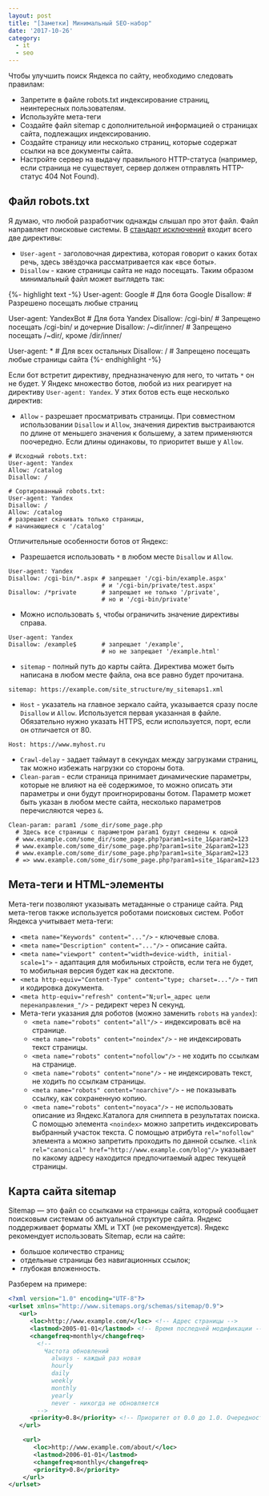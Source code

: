 ```yaml
---
layout: post
title: "[Заметки] Минимальный SEO-набор"
date: '2017-10-26'
category:
  - it
  - seo
---
```

<!--more-->
Чтобы улучшить поиск Яндекса по сайту, необходимо следовать правилам:
  - Запретите в файле robots.txt индексирование страниц, неинтересных пользователям.
  - Используйте мета-теги
  - Создайте файл sitemap с дополнительной информацией о страницах сайта, подлежащих индексированию.
  - Создайте страницу или несколько страниц, которые содержат ссылки на все документы сайта.
  - Настройте сервер на выдачу правильного HTTP-статуса (например, если страница не существует, сервер должен отправлять HTTP-статус 404 Not Found).

## Файл robots.txt
Я думаю, что любой разработчик однажды слышал про этот файл. Файл направляет поисковые системы.
В [стандарт исключений](http://www.robotstxt.org/robotstxt.html) входит всего две директивы:
  - `User-agent` - заголовочная директива, которая говорит о каких ботах речь, здесь звёздочка рассматривается как «все боты».
  - `Disallow` - какие страницы сайта не надо посещать.
Таким образом минимальный файл может выглядеть так:

{%- highlight text -%}
User-agent: Google      # Для бота Google
Disallow:               # Разрешено посещать любые страниц

User-agent: YandexBot   # Для бота Yandex
Disallow: /cgi-bin/     # Запрещено посещать /cgi-bin/ и дочерние
Disallow: /~dir/inner/  # Запрещено посещать /~dir/, кроме /dir/inner/

User-agent: *           # Для всех остальных
Disallow: /             # Запрещено посещать любые страницы сайта
{%- endhighlight -%}

Если бот встретит директиву, предназначеную для него, то читать `*` он не будет.
У Яндекс множество ботов, любой из них реагирует на директиву `User-agent: Yandex`. У этих ботов есть еще несколько директив:
  - `Allow` - разрешает просматривать страницы.
При совместном использовании `Disallow` и `Allow`, значения директив выстраиваются по длине от меньшего значения к большему, а затем применяются поочередно. Если длины одинаковы, то приоритет выше у `Allow`.

```text
# Исходный robots.txt:
User-agent: Yandex
Allow: /catalog
Disallow: /

# Сортированный robots.txt:
User-agent: Yandex
Disallow: /
Allow: /catalog
# разрешает скачивать только страницы,
# начинающиеся с '/catalog'
```

Отличительные особенности ботов от Яндекс:
  - Разрешается использовать `*` в любом месте `Disallow` и `Allow`.

```text
User-agent: Yandex
Disallow: /cgi-bin/*.aspx # запрещает '/cgi-bin/example.aspx'
                          # и '/cgi-bin/private/test.aspx'
Disallow: /*private       # запрещает не только '/private',
                          # но и '/cgi-bin/private'
```

  - Можно использовать `$`, чтобы ограничить значение директивы справа.

```text
User-agent: Yandex
Disallow: /example$       # запрещает '/example',
                          # но не запрещает '/example.html'
```

  - `sitemap` - полный путь до карты сайта. Директива может быть написана в любом месте файла, она все равно будет прочитана.

```text
sitemap: https://example.com/site_structure/my_sitemaps1.xml
```

  - `Host` - указатель на главное зеркало сайта, указывается сразу после `Disallow` и `Allow`. Используется первая указанная в файле. Обязательно нужно указать HTTPS, если используется, порт, если он отличается от 80.

```text
Host: https://www.myhost.ru
```

  - `Crawl-delay` - задает таймаут в секундах между загрузками страниц, так можно избежать нагрузки со стороны бота.
  - `Clean-param` - если страница принимает динамические параметры, которые не влияют на её содержимое, то можно описать эти параметры и они будут проигнорированы ботом. Параметр может быть указан в любом месте сайта, несколько параметров перечисляются через `&`.

```text
Clean-param: param1 /some_dir/some_page.php
  # Здесь все страницы с параметром param1 будут сведены к одной
  # www.example.com/some_dir/some_page.php?param1=site_1&param2=123
  # www.example.com/some_dir/some_page.php?param1=site_2&param2=123
  # www.example.com/some_dir/some_page.php?param1=site_3&param2=123
  # => www.example.com/some_dir/some_page.php?param1=site_1&param2=123
```

## Мета-теги и HTML-элементы
Мета-теги позволяют указывать метаданные о странице сайта. Ряд мета-тегов также используется роботами поисковых систем. Робот Яндекса учитывает мета-теги:
  - `<meta name="Keywords" content="..."/>` - ключевые слова.
  - `<meta name="Description" content="..."/>` - описание сайта.
  - `<meta name="viewport" content="width=device-width, initial-scale=1">` - адаптация для мобильных стройств, если тега не будет, то мобильная версия будет как на десктопе.
  - `<meta http-equiv="Content-Type" content="type; charset=..."/>` - тип и кодировка документа.
  - `<meta http-equiv="refresh" content="N;url=_адрес цели перенаправления_"/>` - редирект через N секунд.
  - Мета-теги указания для роботов (можно заменить `robots` на `yandex`):
    - `<meta name="robots" content="all"/>` - индексировать всё на странице.
    - `<meta name="robots" content="noindex"/>` - не индексировать текст страницы.
    - `<meta name="robots" content="nofollow"/>` - не ходить по ссылкам на странице.
    - `<meta name="robots" content="none"/>` - не индексировать текст, не ходить по ссылкам страницы.
    - `<meta name="robots" content="noarchive"/>` - не показывать ссылку, как сохраненную копию.
    - `<meta name="robots" content="noyaca"/>` - не использовать описание из Яндекс.Каталога для сниппета в результатах поиска.
С помощью элемента `<noindex>` можно запретить индексировать выбранный участок текста.
С помощью атрибута `rel="nofollow"` элемента `a` можно запретить проходить по данной ссылке.
`<link rel="canonical" href="http://www.example.com/blog"/>` указывает по какому адресу находится предпочитаемый адрес текущей страницы.

## Карта сайта sitemap
Sitemap — это файл со ссылками на страницы сайта, который сообщает поисковым системам об актуальной структуре сайта. Яндекс поддерживает форматы XML и TXT (не рекомендуется). Яндекс рекомендует использовать Sitemap, если на сайте:
  - большое количество страниц;
  - отдельные страницы без навигационных ссылок;
  - глубокая вложенность.

Разберем на примере:

```xml
<?xml version="1.0" encoding="UTF-8"?>
<urlset xmlns="http://www.sitemaps.org/schemas/sitemap/0.9">
   <url>
      <loc>http://www.example.com/</loc> <!-- Адрес страницы -->
      <lastmod>2005-01-01</lastmod> <!-- Время последней модификации -->
      <changefreq>monthly</changefreq>
        <!--
          Частота обновлений
            always - каждый раз новая
            hourly
            daily
            weekly
            monthly
            yearly
            never - никогда не обновляется
        -->
      <priority>0.8</priority> <!-- Приоритет от 0.0 до 1.0. Очередность загрузки страниц роботом -->
   </url>

    <url>
       <loc>http://www.example.com/about/</loc>
       <lastmod>2006-01-01</lastmod>
       <changefreq>monthly</changefreq>
       <priority>0.8</priority>
    </url>
</urlset>
```
